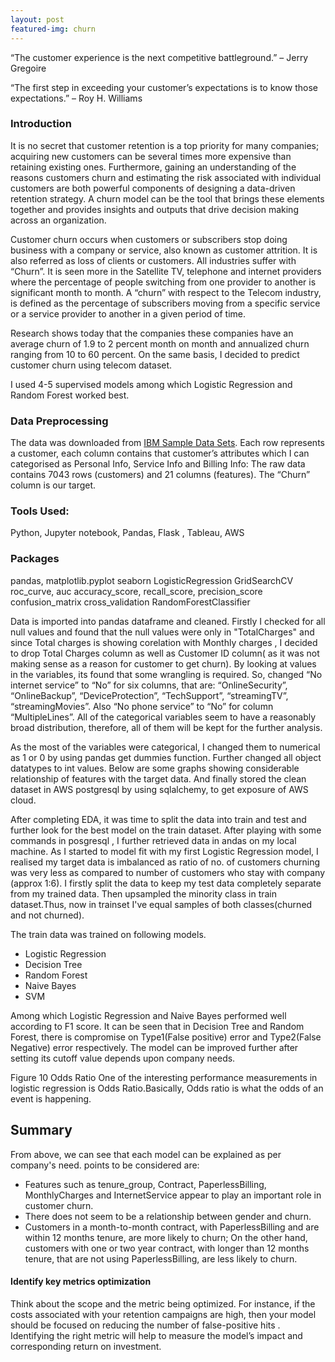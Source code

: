 ```yaml
---
layout: post
featured-img: churn
---
```


“The customer experience is the next competitive battleground.” – Jerry Gregoire

“The first step in exceeding your customer’s expectations is to know those expectations.” – Roy H. Williams

### Introduction

It is no secret that customer retention is a top priority for many companies; acquiring new customers can be several times more expensive than retaining existing ones. Furthermore, gaining an understanding of the reasons customers churn and estimating the risk associated with individual customers are both powerful components of designing a data-driven retention strategy. A churn model can be the tool that brings these elements together and provides insights and outputs that drive decision making across an organization.  

Customer churn occurs when customers or subscribers stop doing business with a company or service, also known as customer attrition. It is also referred as loss of clients or customers.
All industries suffer with “Churn”. It is seen more in the Satellite TV, telephone and internet providers where the percentage of people switching from one provider to another is significant month to month. A “churn” with respect to the Telecom industry, is defined as the percentage of subscribers moving from a specific service or a service provider to another in a given period of time.

Research shows today that the companies these companies have an average churn of 1.9 to 2 percent month on month and annualized churn ranging from 10 to 60 percent.
On the same basis, I decided to predict customer churn using telecom dataset.

I used 4-5 supervised models among which Logistic Regression and Random Forest worked best.



### Data Preprocessing
The data was downloaded from [IBM Sample Data Sets](https://www.ibm.com/communities/analytics/watson-analytics-blog/guide-to-sample-datasets/). Each row represents a customer, each column contains that customer’s attributes which I can categorised as Personal Info, Service Info and Billing Info:
The raw data contains 7043 rows (customers) and 21 columns (features). The “Churn” column is our target.

### Tools Used: 
Python, Jupyter notebook, Pandas, Flask ,  Tableau, AWS
### Packages 
pandas, 
matplotlib.pyplot
seaborn
LogisticRegression
GridSearchCV
roc_curve, auc
accuracy_score, recall_score, precision_score
confusion_matrix
cross_validation
RandomForestClassifier



Data is imported into pandas dataframe and cleaned. Firstly I checked for all null values and found that the null values were only in  "TotalCharges" and since Total charges is showing corelation with Monthly charges , I decided to drop Total Charges column as well as Customer ID column( as it was not making sense as a reason for customer to get churn).
By looking at values in the variables, its found that some wrangling is required. So, changed “No internet service” to “No” for six columns, that are: “OnlineSecurity”, “OnlineBackup”, “DeviceProtection”, “TechSupport”, “streamingTV”, “streamingMovies”. Also “No phone service” to “No” for column “MultipleLines”.
All of the categorical variables seem to have a reasonably broad distribution, therefore, all of them will be kept for the further analysis.

As the most of the variables were categorical, I changed them to numerical as 1 or 0 by using pandas get dummies function. Further changed all object datatypes to int values. 
Below are some graphs showing considerable relationship of features with the target data.
And finally stored the clean dataset in AWS postgresql by using sqlalchemy, to get exposure of AWS cloud.

After completing EDA, it was time to split the data into train and test and further look for the best model on the train dataset. 
After playing with some commands in posgresql , I further retrieved data in andas on my local machine.
As I started to model fit with my first Logistic Regression model, I realised my  target data is imbalanced as ratio of no. of customers churning was very less as compared to number of customers who stay with company (approx 1:6).
I firstly split the data to keep my test data completely separate from my trained data. Then upsampled the minority class in train dataset.Thus, now in trainset I've equal samples of both classes(churned and not churned).

The train data was trained on following models.

* Logistic Regression 
* Decision Tree
* Random Forest
* Naive Bayes
* SVM

Among which Logistic Regression and Naive Bayes performed well according to F1 score. It can be seen that in Decision Tree and Random Forest, there is compromise on Type1(False positive) error and Type2(False Negative) error respectively. The model can be improved further after setting its cutoff value depends upon company needs. 
 

Figure 10
Odds Ratio
One of the interesting performance measurements in logistic regression is Odds Ratio.Basically, Odds ratio is what the odds of an event is happening.



## Summary

From above, we can see that each model can be explained as per company's need.
points to be considered are:

* Features such as tenure_group, Contract, PaperlessBilling, MonthlyCharges and InternetService appear to play an important role in customer churn.
* There does not seem to be a relationship between gender and churn.
* Customers in a month-to-month contract, with PaperlessBilling and are within 12 months tenure, are more likely to churn; On the other hand, customers with one or two year contract, with longer than 12 months tenure, that are not using PaperlessBilling, are less likely to churn.

#### Identify key metrics optimization

Think about the scope and the metric being optimized. For instance, if the costs associated with your retention campaigns are high, then your model should be focused on reducing the number of false-positive hits . Identifying the right metric will help to measure the model’s impact and corresponding return on investment. 
